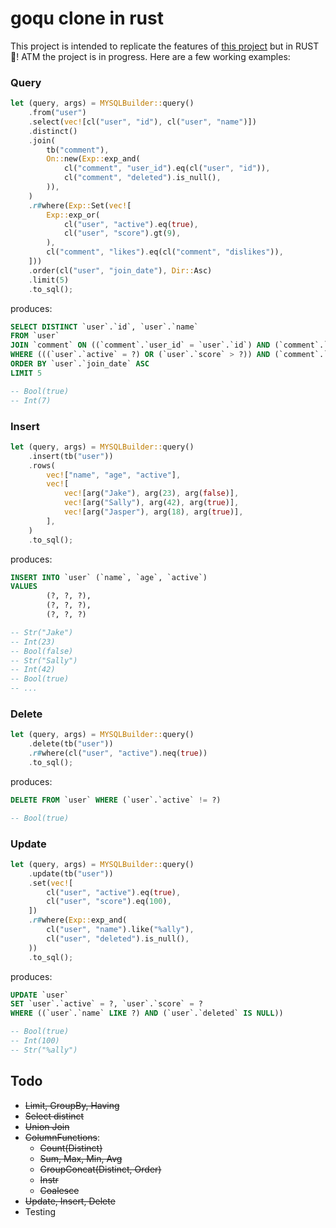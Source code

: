 # goqu clone in rust

This project is intended to replicate the features of [this project](https://doug-martin.github.io/goqu/docs/database.html) but in RUST 🦀! ATM the project is in progress. Here are a few working examples:

### Query

```rust
let (query, args) = MYSQLBuilder::query()
    .from("user")
    .select(vec![cl("user", "id"), cl("user", "name")])
    .distinct()
    .join(
        tb("comment"),
        On::new(Exp::exp_and(
            cl("comment", "user_id").eq(cl("user", "id")),
            cl("comment", "deleted").is_null(),
        )),
    )
    .r#where(Exp::Set(vec![
        Exp::exp_or(
            cl("user", "active").eq(true),
            cl("user", "score").gt(9),
        ),
        cl("comment", "likes").eq(cl("comment", "dislikes")),
    ]))
    .order(cl("user", "join_date"), Dir::Asc)
    .limit(5)
    .to_sql();
```

produces:

```sql
SELECT DISTINCT `user`.`id`, `user`.`name`
FROM `user`
JOIN `comment` ON ((`comment`.`user_id` = `user`.`id`) AND (`comment`.`deleted` IS NULL))
WHERE (((`user`.`active` = ?) OR (`user`.`score` > ?)) AND (`comment`.`likes` = `comment`.`dislikes`))
ORDER BY `user`.`join_date` ASC
LIMIT 5

-- Bool(true)
-- Int(7)
```

### Insert

```rust
let (query, args) = MYSQLBuilder::query()
    .insert(tb("user"))
    .rows(
        vec!["name", "age", "active"],
        vec![
            vec![arg("Jake"), arg(23), arg(false)],
            vec![arg("Sally"), arg(42), arg(true)],
            vec![arg("Jasper"), arg(18), arg(true)],
        ],
    )
    .to_sql();
```

produces:

```sql
INSERT INTO `user` (`name`, `age`, `active`) 
VALUES
        (?, ?, ?),
        (?, ?, ?),
        (?, ?, ?)

-- Str("Jake")
-- Int(23)
-- Bool(false)
-- Str("Sally")
-- Int(42)
-- Bool(true)
-- ...
```

### Delete

```rust
let (query, args) = MYSQLBuilder::query()
    .delete(tb("user"))
    .r#where(cl("user", "active").neq(true))
    .to_sql();
```

produces:

```sql
DELETE FROM `user` WHERE (`user`.`active` != ?)

-- Bool(true)
```

### Update

```rust
let (query, args) = MYSQLBuilder::query()
    .update(tb("user"))
    .set(vec![
        cl("user", "active").eq(true),
        cl("user", "score").eq(100),
    ])
    .r#where(Exp::exp_and(
        cl("user", "name").like("%ally"),
        cl("user", "deleted").is_null(),
    ))
    .to_sql();
```

produces:

```sql
UPDATE `user` 
SET `user`.`active` = ?, `user`.`score` = ?
WHERE ((`user`.`name` LIKE ?) AND (`user`.`deleted` IS NULL))

-- Bool(true)
-- Int(100)
-- Str("%ally")
```

## Todo

- ~~Limit, GroupBy, Having~~
- ~~Select distinct~~
- ~~Union Join~~
- ~~ColumnFunctions~~: 
    - ~~Count(Distinct)~~
    - ~~Sum, Max, Min, Avg~~
    - ~~GroupConcat(Distinct, Order)~~
    - ~~Instr~~
    - ~~Coalesce~~
- ~~Update, Insert, Delete~~
- Testing